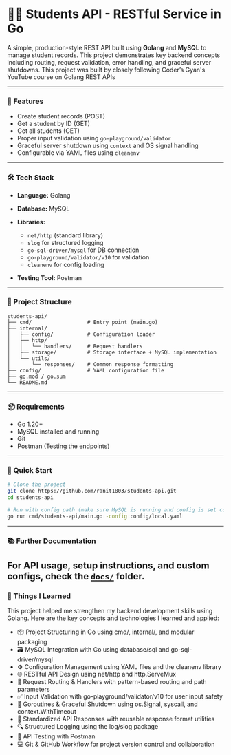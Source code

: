  # 🧑‍🎓 **Students API - RESTful Service in Go**

A simple, production-style REST API built using **Golang** and **MySQL** to manage student records. This project demonstrates key backend concepts including routing, request validation, error handling, and graceful server shutdowns. This project was built by closely following Coder’s Gyan's YouTube course on Golang REST APIs

---

### 🚀 Features

* Create student records (POST)
* Get a student by ID (GET)
* Get all students (GET)
* Proper input validation using `go-playground/validator`
* Graceful server shutdown using `context` and OS signal handling
* Configurable via YAML files using `cleanenv`

---

### 🛠️ Tech Stack

* **Language:** Golang
* **Database:** MySQL
* **Libraries:**

  * `net/http` (standard library)
  * `slog` for structured logging
  * `go-sql-driver/mysql` for DB connection
  * `go-playground/validator/v10` for validation
  * `cleanenv` for config loading
* **Testing Tool:** Postman

---

### 📁 Project Structure

```
students-api/
├── cmd/                  # Entry point (main.go)
├── internal/
│   ├── config/           # Configuration loader
│   ├── http/
│   │   └── handlers/     # Request handlers
│   ├── storage/          # Storage interface + MySQL implementation
│   └── utils/
│       └── responses/    # Common response formatting
├── config/               # YAML configuration file
├── go.mod / go.sum
└── README.md
```

---

### 📦 Requirements

* Go 1.20+
* MySQL installed and running
* Git
* Postman (Testing the endpoints)

---

### 🧪 Quick Start

```bash
# Clone the project
git clone https://github.com/ranit1803/students-api.git
cd students-api

# Run with config path (make sure MySQL is running and config is set correctly)
go run cmd/students-api/main.go -config config/local.yaml
```

---

### 📚 Further Documentation

For API usage, setup instructions, and custom configs, check the [`docs/`](./docs/) folder.
---

### 🧠 Things I Learned
This project helped me strengthen my backend development skills using Golang. Here are the key concepts and technologies I learned and applied:
* 📦 Project Structuring in Go using cmd/, internal/, and modular packaging
* 🗃️ MySQL Integration with Go using database/sql and go-sql-driver/mysql
* ⚙️ Configuration Management using YAML files and the cleanenv library
* 🌐 RESTful API Design using net/http and http.ServeMux
* 🔁 Request Routing & Handlers with pattern-based routing and path parameters
* ✅ Input Validation with go-playground/validator/v10 for user input safety
* 🧵 Goroutines & Graceful Shutdown using os.Signal, syscall, and context.WithTimeout
* 📄 Standardized API Responses with reusable response format utilities
* 🔍 Structured Logging using the log/slog package
* 🧪 API Testing with Postman
* 💻 Git & GitHub Workflow for project version control and collaboration
